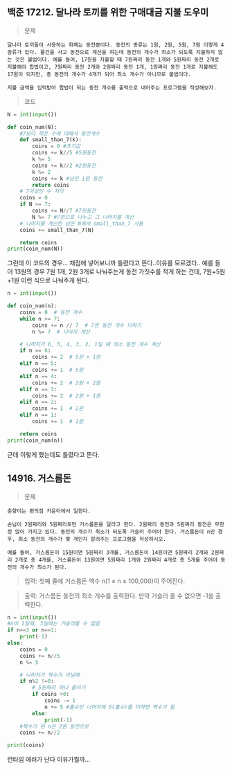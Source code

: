 ## 백준 17212. 달나라 토끼를 위한 구매대금 지불 도우미

>문제
```
달나라 토끼들이 사용하는 화폐는 동전뿐이다. 동전의 종류는 1원, 2원, 5원, 7원 이렇게 4종류가 있다. 물건을 사고 동전으로 계산을 하는데 동전의 개수가 최소가 되도록 지불하지 않는 것은 불법이다. 예를 들어, 17원을 지불할 때 7원짜리 동전 1개와 5원짜리 동전 2개로 지불해야 합법이고, 7원짜리 동전 2개와 2원짜리 동전 1개, 1원짜리 동전 1개로 지불해도 17원이 되지만, 총 동전의 개수가 4개가 되어 최소 개수가 아니므로 불법이다.

지불 금액을 입력받아 합법이 되는 동전 개수를 출력으로 내어주는 프로그램을 작성해보자.
```
>코드
```py
N = int(input())

def coin_num(N):
    #7보다 작은 수에 대해서 동전개수
    def small_than_7(k):
        coins = 0 #초기값
        coins += k//5 #5원동전
        k %= 5 
        coins += k//2 #2원동전
        k %= 2 
        coins += k #남은 1원 동전
        return coins
    # 7이상인 수 처리 
    coins = 0
    if N >= 7:
        coins += N//7 #7원동전
        N %= 7 #7원으로 나누고 그 나머지를 계산
    # 나머지를 계산한 남은 N에서 small_than_7 사용
    coins += small_than_7(N)

    return coins
print(coin_num(N))
```

그런데 이 코드의 경우... 채점에 넣어보니까 틀렸다고 뜬다..이유를 모르겠다.. 
예를 들어 13원의 경우 7원 1개, 2원 3개로 나눠주는게 동전 가짓수를 적게 하는 건데, 7원+5원+1원 이런 식으로 나눠주게 된다. 

```py
n = int(input())

def coin_num(n):
    coins = 0  # 동전 개수
    while n >= 7:
        coins += n // 7  # 7원 동전 개수 더하기
        n %= 7  # 나머지 계산

    # 나머지가 6, 5, 4, 3, 2, 1일 때 최소 동전 개수 계산
    if n == 6:
        coins += 2  # 5원 + 1원
    elif n == 5:
        coins += 1  # 5원
    elif n == 4:
        coins += 2  # 2원 + 2원
    elif n == 3:
        coins += 2  # 2원 + 1원
    elif n == 2:
        coins += 1  # 2원
    elif n == 1:
        coins += 1  # 1원

    return coins
print(coin_num(n))
```

근데 이렇게 했는데도 틀렸다고 뜬다.

## 14916. 거스름돈

>문제
```
춘향이는 편의점 카운터에서 일한다.

손님이 2원짜리와 5원짜리로만 거스름돈을 달라고 한다. 2원짜리 동전과 5원짜리 동전은 무한정 많이 가지고 있다. 동전의 개수가 최소가 되도록 거슬러 주어야 한다. 거스름돈이 n인 경우, 최소 동전의 개수가 몇 개인지 알려주는 프로그램을 작성하시오.

예를 들어, 거스름돈이 15원이면 5원짜리 3개를, 거스름돈이 14원이면 5원짜리 2개와 2원짜리 2개로 총 4개를, 거스름돈이 13원이면 5원짜리 1개와 2원짜리 4개로 총 5개를 주어야 동전의 개수가 최소가 된다.
```

> 입력: 첫째 줄에 거스름돈 액수 n(1 ≤ n ≤ 100,000)이 주어진다.

> 출력: 거스름돈 동전의 최소 개수를 출력한다. 만약 거슬러 줄 수 없으면 -1을 출력한다.

```py
n = int(input())
#n이 1일때, 3일때는 거슬러줄 수 없음
if n==3 or n==1:
    print(-1)
else:
    coins = 0 
    coins += n//5
    n %= 5

    # 나머지가 짝수가 아닐때
    if n%2 !=0: 
        # 5원짜리 하나 줄이기 
        if coins >0:
            coins -= 1
            n += 5 #홀수인 나머지에 5(홀수)를 더하면 짝수가 됨
        else:
            print(-1)
    #짝수가 된 n은 2원 동전으로
    coins += n//2

print(coins)
```

 런타임 에러가 난다 이유가뭘까...